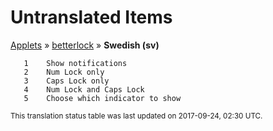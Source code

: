 # Untranslated Items
[Applets](../../../README.md) &#187; [betterlock](../README.md) &#187; **Swedish (sv)**

       1	Show notifications
       2	Num Lock only
       3	Caps Lock only
       4	Num Lock and Caps Lock
       5	Choose which indicator to show

<sup>This translation status table was last updated on 2017-09-24, 02:30 UTC.</sup>
